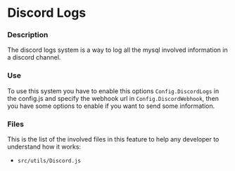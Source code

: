 # Discord Logs
### Description
The discord logs system is a way to log all the mysql involved information in a discord channel.

### Use
To use this system you have to enable this options ```Config.DiscordLogs``` in the config.js and specify the webhook url in ```Config.DiscordWebhook```, then you have some options to enable if you want to send some information.

### Files
This is the list of the involved files in this feature to help any developer to understand how it works:
- ```src/utils/Discord.js```